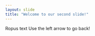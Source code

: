 ```yaml
---
layout: slide
title: "Welcome to our second slide!"
---
```

Ropus text
Use the left arrow to go back!
